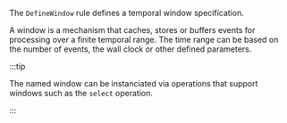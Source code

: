 The `DefineWindow` rule defines a temporal window specification.

A window is a mechanism that caches, stores or buffers events for processing
over a finite temporal range. The time range can be based on the number of
events, the wall clock or other defined parameters.

:::tip

The named window can be instanciated via operations that support windows such
as the `select` operation.

:::
